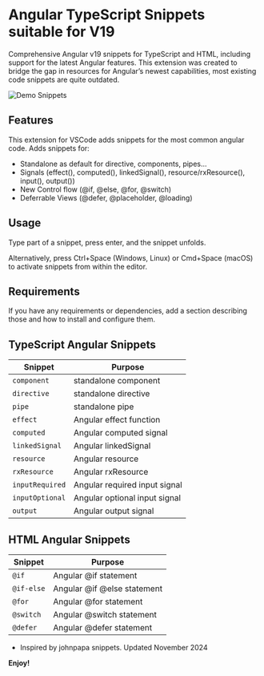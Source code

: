 # Angular TypeScript Snippets suitable for V19

Comprehensive Angular v19 snippets for TypeScript and HTML, including support for the latest Angular features.
This extension was created to bridge the gap in resources for Angular’s newest capabilities, most existing code snippets are quite outdated.

![Demo Snippets](images/demo-snippets.gif)

## Features

This extension for VSCode adds snippets for the most common angular code. Adds snippets for:

- Standalone as default for directive, components, pipes...
- Signals (effect(), computed(), linkedSignal(), resource/rxResource(), input(), output())
- New Control flow (@if, @else, @for, @switch)
- Deferrable Views (@defer, @placeholder, @loading)

## Usage

Type part of a snippet, press enter, and the snippet unfolds.

Alternatively, press Ctrl+Space (Windows, Linux) or Cmd+Space (macOS) to activate snippets from within the editor.

## Requirements

If you have any requirements or dependencies, add a section describing those and how to install and configure them.

## TypeScript Angular Snippets

| Snippet         | Purpose                                |
|-----------------|---------------------------------------|
| `component`     | standalone component                  |
| `directive`     | standalone directive                  |
| `pipe`          | standalone pipe                       |
| `effect`        | Angular effect function               |
| `computed`      | Angular computed signal               |
| `linkedSignal`  | Angular linkedSignal                  |
| `resource`      | Angular resource                      |
| `rxResource`    | Angular rxResource                    |
| `inputRequired` | Angular required input signal         |
| `inputOptional` | Angular optional input signal         |
| `output`        | Angular output signal                 |

## HTML Angular Snippets

| Snippet    | Purpose                         |
|------------|--------------------------------|
| `@if`      | Angular @if statement           |
| `@if-else` | Angular @if @else statement     |
| `@for`     | Angular @for statement          |
| `@switch`  | Angular @switch statement       |
| `@defer`   | Angular @defer statement        |

- Inspired by johnpapa snippets. Updated November 2024

**Enjoy!**
